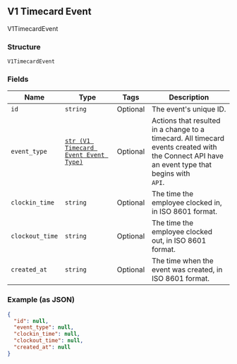 ## V1 Timecard Event

V1TimecardEvent

### Structure

`V1TimecardEvent`

### Fields

| Name | Type | Tags | Description |
|  --- | --- | --- | --- |
| `id` | `string` | Optional | The event's unique ID. |
| `event_type` | [`str (V1 Timecard Event Event Type)`]($m/V1TimecardEventEventType) | Optional | Actions that resulted in a change to a timecard. All timecard<br>events created with the Connect API have an event type that begins with<br>`API`. |
| `clockin_time` | `string` | Optional | The time the employee clocked in, in ISO 8601 format. |
| `clockout_time` | `string` | Optional | The time the employee clocked out, in ISO 8601 format. |
| `created_at` | `string` | Optional | The time when the event was created, in ISO 8601 format. |

### Example (as JSON)

```json
{
  "id": null,
  "event_type": null,
  "clockin_time": null,
  "clockout_time": null,
  "created_at": null
}
```

